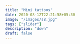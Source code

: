 ```yaml
---
title: "Mini tattoos"
date: 2020-08-12T22:21:58+05:30
image: "/images/s8.jpg"
tags: ["slider"]
description: "down"
draft: false
---
```


